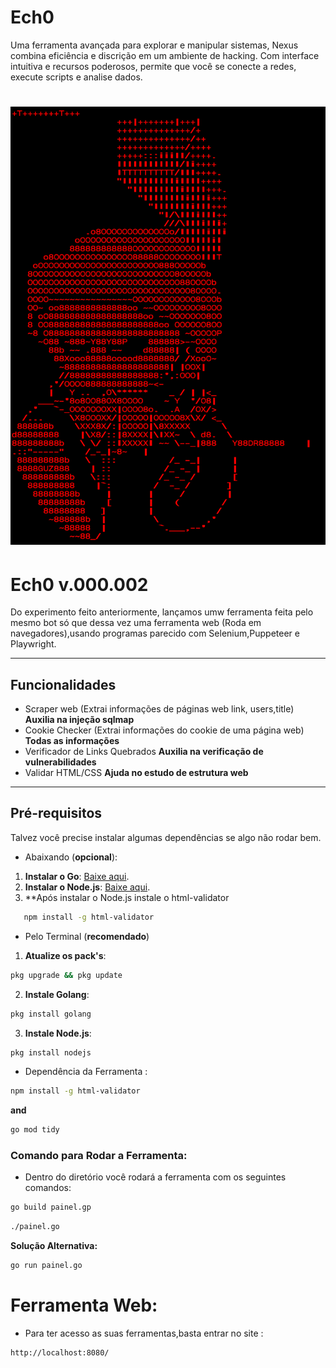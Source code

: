 # Ech0
Uma ferramenta avançada para explorar e manipular sistemas, Nexus combina eficiência e discrição em um ambiente de hacking. Com interface intuitiva e recursos poderosos, permite que você se conecte a redes, execute scripts e analise dados.

# ![Banner](Screenshot_20240920-203533.png) <!-- Substitua pela URL da sua imagem de banner -->

# Ech0 v.000.002

Do experimento feito anteriormente, lançamos umw ferramenta feita pelo mesmo bot só que dessa vez uma ferramenta web (Roda em navegadores),usando programas parecido com Selenium,Puppeteer e Playwright.

---

## Funcionalidades

- Scraper web (Extrai informações de páginas web link, users,title) **Auxilia na injeção sqlmap**
- Cookie Checker (Extrai informações do cookie de uma página web) **Todas as informações**
- Verificador de Links Quebrados **Auxilia na verificação de vulnerabilidades**
- Validar HTML/CSS **Ajuda no estudo de estrutura web**

---

## Pré-requisitos

Talvez você precise instalar algumas dependências se algo não rodar bem.

- Abaixando (**opcional**):

1. **Instalar o Go**: [Baixe aqui](https://golang.org/dl/).
2. **Instalar o Node.js**: [Baixe aqui](https://nodejs.org/).
3. **Após instalar o Node.js instale o html-validator
```bash
   npm install -g html-validator
```

- Pelo Terminal (**recomendado**)

1. **Atualize os pack's**:
```bash
pkg upgrade && pkg update
```
2. **Instale Golang**:
```bash
pkg install golang
```
3. **Instale Node.js**:
```bash
pkg install nodejs
```

- Dependência da Ferramenta :
```bash
npm install -g html-validator
```
**and**
```bash
go mod tidy
```

### Comando para Rodar a Ferramenta:

- Dentro do diretório você rodará a ferramenta com os seguintes comandos:

```bash
go build painel.gp
```
```bash
./painel.go
```
**Solução Alternativa:**
```bash
go run painel.go
```

# Ferramenta Web:

- Para ter acesso as suas ferramentas,basta entrar no site :

```bash
http://localhost:8080/
```
